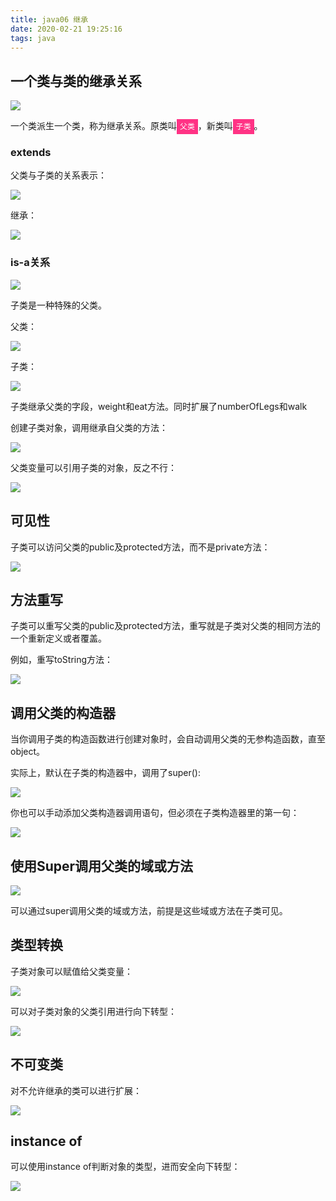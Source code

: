 ```yaml
---
title: java06 继承
date: 2020-02-21 19:25:16
tags: java
---
```


## 一个类与类的继承关系

<img src='java06-Inheritance\a330115e-2589-40a2-bbd3-a82cf60961db.jpg'>

一个类派生一个类，称为继承关系。原类叫<code style='background:#ff3385;color:white;padding:5px;'>父类</code>，新类叫<code style='background:#ff3385;color:white;padding:5px;'>子类</code>。

### extends

父类与子类的关系表示：

<img src='java06-Inheritance\a041167d-222e-41eb-9ef1-0dc97747e384.jpg'>

继承：

<img src='java06-Inheritance\cfd77337-4a83-4e05-b5d6-d40b1d0c4d6e.jpg'>

### is-a关系

<img src='java06-Inheritance\4a8e963b-6690-4fb9-9c3b-511f64786685.jpg'>

子类是一种特殊的父类。

父类：

<img src='java06-Inheritance\0b46928b-5862-480e-918a-dde4b9e313db.jpg'>

子类：

<img src='java06-Inheritance\2e855500-f268-4418-937d-ef0381df4091.jpg'>

子类继承父类的字段，weight和eat方法。同时扩展了numberOfLegs和walk

创建子类对象，调用继承自父类的方法：

<img src='java06-Inheritance\d4871851-89c4-4644-8f06-6ad88e8aed4c.jpg'>

父类变量可以引用子类的对象，反之不行：

<img src='java06-Inheritance\b8cd62bc-8ce9-40bc-96ec-2cdcf8a246ef.jpg'>

## 可见性

子类可以访问父类的public及protected方法，而不是private方法：

<img src='java06-Inheritance\af677728-8161-4e6b-909e-fb3bb4e5efdf.jpg'>

## 方法重写

子类可以重写父类的public及protected方法，重写就是子类对父类的相同方法的一个重新定义或者覆盖。

例如，重写toString方法：

<img src='java06-Inheritance\b177ccb3-7fca-42c8-9cfe-574f9cfa7d25.jpg'>

## 调用父类的构造器

当你调用子类的构造函数进行创建对象时，会自动调用父类的无参构造函数，直至object。

实际上，默认在子类的构造器中，调用了super():

<img src='java06-Inheritance\c222c892-9c1b-4838-af67-3ca8c18ae003.jpg'>

你也可以手动添加父类构造器调用语句，但必须在子类构造器里的第一句：

<img src='java06-Inheritance\d3ffc95b-bc01-4b34-b999-92873611d382.jpg'>

## 使用Super调用父类的域或方法

<img src='java06-Inheritance\685278cf-5b60-4dae-84f9-7960a90986e6.jpg'>

可以通过super调用父类的域或方法，前提是这些域或方法在子类可见。

## 类型转换

子类对象可以赋值给父类变量：

<img src='java06-Inheritance\22d18a8c-7195-4261-a38e-170c979128ff.jpg'>

可以对子类对象的父类引用进行向下转型：

<img src='java06-Inheritance\d05639b0-cd1e-46d1-b11d-f628c4008dbf.jpg'>

## 不可变类

对不允许继承的类可以进行扩展：

<img src='java06-Inheritance\ec286afa-b10f-4fef-95bb-0926d4b36b49.jpg'>

## instance of

可以使用instance of判断对象的类型，进而安全向下转型：

<img src='java06-Inheritance\e27c5ced-66dd-44f0-8fd0-c19683a0efe5.jpg'>



